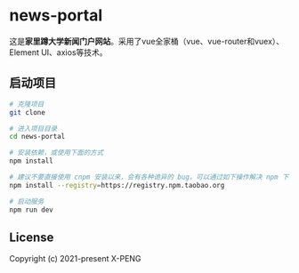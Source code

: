 # news-portal

这是**家里蹲大学新闻门户网站**。采用了vue全家桶（vue、vue-router和vuex）、Element UI、axios等技术。



## 启动项目


```bash
# 克隆项目
git clone 

# 进入项目目录
cd news-portal

# 安装依赖，或使用下面的方式
npm install

# 建议不要直接使用 cnpm 安装以来，会有各种诡异的 bug。可以通过如下操作解决 npm 下载速度慢的问题
npm install --registry=https://registry.npm.taobao.org

# 启动服务
npm run dev
```



## License

Copyright (c) 2021-present X-PENG